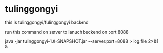 # tulinggongyi
this is tulinggongyi/fulinggongyi backend

run this command on server to lanuch beckend on port 8088

java -jar tulinggongyi-1.0-SNAPSHOT.jar --server.port=8088 > log.file 2>&1 &
